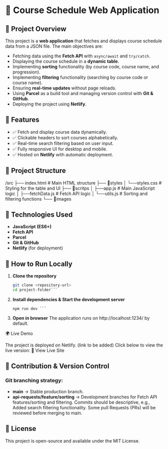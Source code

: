 # 📌 Course Schedule Web Application

## 📖 Project Overview
This project is a **web application** that fetches and displays course schedule data from a JSON file. The main objectives are:

- Fetching data using the **Fetch API** with `async/await` and `try/catch`.
- Displaying the course schedule in a **dynamic table**.
- Implementing **sorting** functionality (by course code, course name, and progression).
- Implementing **filtering** functionality (searching by course code or course name).
- Ensuring **real-time updates** without page reloads.
- Using **Parcel** as a build tool and managing version control with **Git & GitHub**.
- Deploying the project using **Netlify**.

## 🚀 Features
- ✅ Fetch and display course data dynamically.
- ✅ Clickable headers to sort courses alphabetically.
- ✅ Real-time search filtering based on user input.
- ✅ Fully responsive UI for desktop and mobile.
- ✅ Hosted on **Netlify** with automatic deployment.

## 📂 Project Structure
/src
├── index.html # Main HTML structure
├── 📂styles
│    └──styles.css # Styling for the table and UI
├── 📂scritps
│    ├──app.js # Main JavaScript logic
│    ├──fetchData.js # Fetch API logic
│    └──utils.js # Sorting and filtering functions
└── 📂images

## 🔧 Technologies Used
- **JavaScript (ES6+)**
- **Fetch API**
- **Parcel**
- **Git & GitHub**
- **Netlify** (for deployment)

## 📌 How to Run Locally
1. **Clone the repository**
   ```sh
   git clone <repository-url>
   cd project-folder```

2. **Install dependencies & Start the development server**
    ```npm install
   npm run dev ```

3. **Open in browser**
The application runs on http://localhost:1234/ by default.

🌍 Live Demo

The project is deployed on Netlify. (link to be added) Click below to view the live version:
🔗 View Live Site

## 📌 Contribution & Version Control

### Git branching strategy:
-  **main** → Stable production branch.
-  **api-requests/feature/sorting** → Development branches for Fetch API features/sorting and filtering.
Commits should be descriptive, e.g., Added search filtering functionality.
Some pull Requests (PRs) will be reviewed before merging to main.

## 📜 License
This project is open-source and available under the MIT License.
